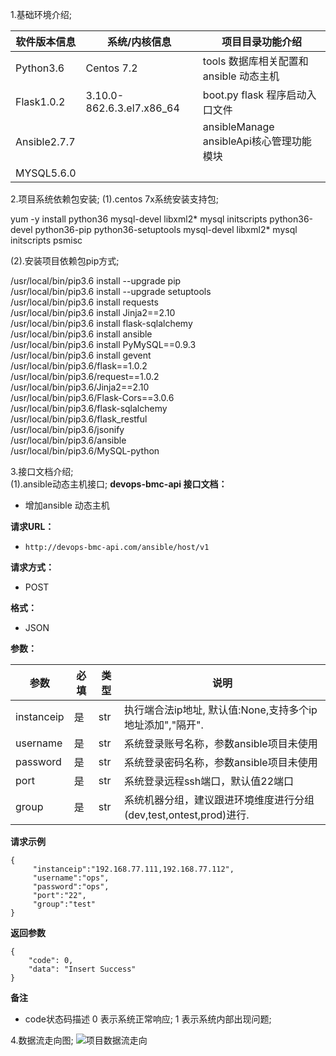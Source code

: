 

1.基础环境介绍;

   软件版本信息  |系统/内核信息 |项目目录功能介绍
  -|-|-
  Python3.6     |Centos 7.2 | tools 数据库相关配置和ansible 动态主机
  Flask1.0.2    |3.10.0-862.6.3.el7.x86_64  |boot.py flask 程序启动入口文件
  Ansible2.7.7  |           | ansibleManage ansibleApi核心管理功能模块
  MYSQL5.6.0    |           |    


2.项目系统依赖包安装;
  (1).centos 7x系统安装支持包;  
  
   yum -y install python36 mysql-devel libxml2* mysql initscripts python36-devel python36-pip python36-setuptools mysql-devel libxml2*      mysql initscripts psmisc  
   
   
   (2).安装项目依赖包pip方式;  
   
   /usr/local/bin/pip3.6 install --upgrade pip  
   /usr/local/bin/pip3.6 install --upgrade setuptools  
   /usr/local/bin/pip3.6 install requests  
   /usr/local/bin/pip3.6 install Jinja2==2.10  
   /usr/local/bin/pip3.6 install flask-sqlalchemy  
   /usr/local/bin/pip3.6 install ansible  
   /usr/local/bin/pip3.6 install PyMySQL==0.9.3  
   /usr/local/bin/pip3.6 install gevent  
   /usr/local/bin/pip3.6/flask==1.0.2  
    /usr/local/bin/pip3.6/request==1.0.2  
    /usr/local/bin/pip3.6/Jinja2==2.10  
    /usr/local/bin/pip3.6/Flask-Cors==3.0.6  
    /usr/local/bin/pip3.6/flask-sqlalchemy  
    /usr/local/bin/pip3.6/flask_restful  
    /usr/local/bin/pip3.6/jsonify  
    /usr/local/bin/pip3.6/ansible  
    /usr/local/bin/pip3.6/MySQL-python    
    
3.接口文档介绍;  
(1).ansible动态主机接口;
**devops-bmc-api 接口文档：** 

- 增加ansible 动态主机

**请求URL：** 
- ` http://devops-bmc-api.com/ansible/host/v1 `
  
**请求方式：**
- POST  

**格式：**  
- JSON  

**参数：** 

|参数   |必填   |类型   |说明   |
| ------------  | ------------ | ------------ | ------------ |
| instanceip    |是   |str   |执行端合法ip地址, 默认值:None,支持多个ip地址添加","隔开".
| username      |是   |str   |系统登录账号名称，参数ansible项目未使用
| password      |是   |str   |系统登录密码名称，参数ansible项目未使用
| port          |是   |str   |系统登录远程ssh端口，默认值22端口
| group         |是   |str   |系统机器分组，建议跟进环境维度进行分组(dev,test,ontest,prod)进行.


 **请求示例**
```
{
	 "instanceip":"192.168.77.111,192.168.77.112",
	 "username":"ops",
	 "password":"ops",
	 "port":"22",
	 "group":"test"
}
```
 **返回参数**
```
{
    "code": 0,
    "data": "Insert Success"
}
```

 **备注** 

- code状态码描述
  0 表示系统正常响应;
  1 表示系统内部出现问题;



  
4.数据流走向图;
![项目数据流走向](https://github.com/breaklinux/devops-bmc-api/blob/master/img/devops-bmc-api.jpg)
    
